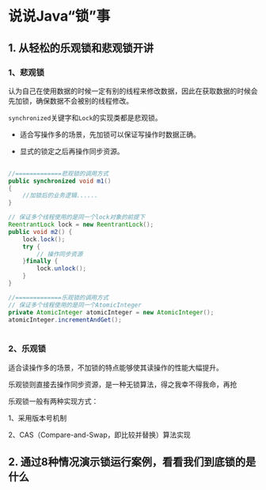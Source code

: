 # 说说Java“锁”事

## 1. 从轻松的乐观锁和悲观锁开讲

### 1、悲观锁

认为自己在使用数据的时候一定有别的线程来修改数据，因此在获取数据的时候会先加锁，确保数据不会被别的线程修改。

`synchronized`关键字和`Lock`的实现类都是悲观锁。

- 适合写操作多的场景，先加锁可以保证写操作时数据正确。

- 显式的锁定之后再操作同步资源。

```java
 
//=============悲观锁的调用方式
public synchronized void m1()
{
    //加锁后的业务逻辑......
}

// 保证多个线程使用的是同一个lock对象的前提下
ReentrantLock lock = new ReentrantLock();
public void m2() {
    lock.lock();
    try {
        // 操作同步资源
    }finally {
        lock.unlock();
    }
}

//=============乐观锁的调用方式
// 保证多个线程使用的是同一个AtomicInteger
private AtomicInteger atomicInteger = new AtomicInteger();
atomicInteger.incrementAndGet();
 
```

### 2、乐观锁

适合读操作多的场景，不加锁的特点能够使其读操作的性能大幅提升。

乐观锁则直接去操作同步资源，是一种无锁算法，得之我幸不得我命，再抢

乐观锁一般有两种实现方式：

1、采用版本号机制

2、CAS（Compare-and-Swap，即比较并替换）算法实现

## 2. 通过8种情况演示锁运行案例，看看我们到底锁的是什么